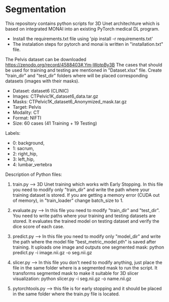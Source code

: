 # Segmentation

This repository contains python scripts for 3D Unet architechture which is based on integrated MONAI into an existing PyTorch medical DL program. 

* Install the requirements.txt file using 'pip install -r requirements.txt'
* The instalation steps for pytorch and monai is written in "installation.txt" file.

The Pelvis dataset can be downloaded https://zenodo.org/record/4588403#.Ym-WotpBy3B
The cases that should be used for training and testing are mentioned in "Dataset.xlsx" file. 
Create "train_dir" and "test_dir" folders where will be placed corresponding datasets (images with their masks).

* Dataset: dataset6 (CLINIC) 
* Images: CTPelvic1K_dataset6_data.tar.gz
* Masks: CTPelvic1K_dataset6_Anonymized_mask.tar.gz
* Target: Pelvis
* Modality: CT
* Format: NIFTI
* Size: 60 cases (41 Training + 19 Testing)

Labels: 
* 0: background, 
* 1: sacrum, 
* 2: right_hip, 
* 3: left_hip, 
* 4: lumbar_vertebra    


Description of Python files:

1) train.py --> 3D Unet training which works with Early Stopping. In this file you need to modify only "train_dir" and write the path where your training dataset is stored. If you are getting a memory error (CUDA out of memory), in "train_loader" change batch_size to 1.

2) evaluate.py --> In this file you need to modify "train_dir" and "test_dir". You need to write paths where your training and testing datasets are stored. It evaluates the trained model on testing dataset and verify the dice score of each case. 
 
3) predict.py --> In this file you need to modify only "model_dir" and write the path where the model file "best_metric_model.pth" is saved after training. It uploads one image and outputs one segmented mask: 
python predict.py -i image.nii.gz -o seg.nii.gz
     
4) slicer.py -->  In this file you don't need to modify anything, just place the file in the same folder where is a segmented mask to run the script. It transforms segmented mask to make it suitable for 3D slicer visualization: 
python slicer.py -i seg.nii.gz -o name.nii.gz

5) pytorchtools.py --> this file is for early stopping and it should be placed in the same folder where the train.py file is located. 
